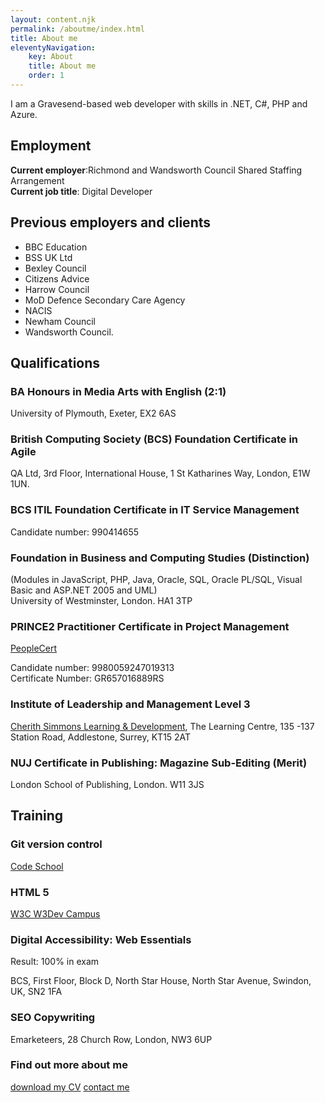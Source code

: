```yaml
---
layout: content.njk
permalink: /aboutme/index.html
title: About me
eleventyNavigation:
    key: About
    title: About me
    order: 1
---
```

I am a Gravesend-based web developer with skills in .NET, C#, PHP and Azure.

## Employment

**Current employer**:Richmond and Wandsworth Council Shared Staffing Arrangement\
**Current job title**: Digital Developer

## Previous employers and clients

* BBC Education
* BSS UK Ltd
* Bexley Council
* Citizens Advice
* Harrow Council
* MoD Defence Secondary Care Agency
* NACIS
* Newham Council
* Wandsworth Council.

## Qualifications

### BA Honours in Media Arts with English (2:1)

University of Plymouth, Exeter, EX2 6AS

### British Computing Society (BCS) Foundation Certificate in Agile

QA Ltd, 3rd Floor, International House, 1 St Katharines Way, London, E1W 1UN.

### BCS ITIL Foundation Certificate in IT Service Management

Candidate number: 990414655

### Foundation in Business and Computing Studies (Distinction)

(Modules in JavaScript, PHP, Java, Oracle, SQL, Oracle PL/SQL, Visual Basic and ASP.NET 2005 and UML)\
University of Westminster, London. HA1 3TP

### PRINCE2 Practitioner Certificate in Project Management

[PeopleCert](https://www.peoplecert.org)

Candidate number: 9980059247019313\
Certificate Number: GR657016889RS

### Institute of Leadership and Management Level 3

[Cherith Simmons Learning & Development](https://cherithsimmons.co.uk), The Learning Centre, 135 -137 Station Road, Addlestone, Surrey, KT15 2AT

### NUJ Certificate in Publishing: Magazine Sub-Editing (Merit)

London School of Publishing, London. W11 3JS

## Training

### Git version control

[Code School](https://www.pluralsight.com/codeschool)

### HTML 5

[W3C W3Dev Campus](https://w3cx.org/)

### Digital Accessibility: Web Essentials

Result: 100&percnt; in exam

BCS, First Floor, Block D, North Star House, North Star Avenue, Swindon, UK, SN2 1FA

### SEO Copywriting

Emarketeers, 28 Church Row, London, NW3 6UP

### Find out more about me

[download my CV](../cv/robsalmon.pdf) [contact me](../contact)
